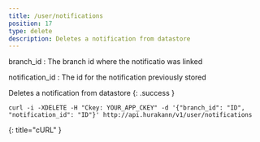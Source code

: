 ```yaml
---
title: /user/notifications
position: 17
type: delete
description: Deletes a notification from datastore
---
```

branch_id
: The branch id where the notificatio was linked

notification_id
: The id for the notification previously stored

Deletes a notification from datastore
{: .success }

~~~ shell
curl -i -XDELETE -H "Ckey: YOUR_APP_CKEY" -d '{"branch_id": "ID", "notification_id": "ID"}' http://api.hurakann/v1/user/notifications
~~~
{: title="cURL" }

